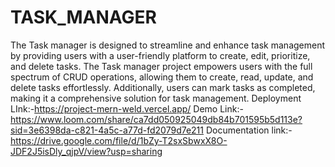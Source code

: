 # TASK_MANAGER
The Task manager is designed to streamline and enhance task management by providing users with a user-friendly platform to create, edit, prioritize, and delete tasks. The Task manager project empowers users with the full spectrum of CRUD operations, allowing them to create, read, update, and delete tasks effortlessly. Additionally, users can mark tasks as completed, making it a comprehensive solution for task management. Deployment LInk:-https://project-mern-weld.vercel.app/
Demo Link:-https://www.loom.com/share/ca7dd050925049db84b701595b5d113e?sid=3e6398da-c821-4a5c-a77d-fd2079d7e211
Documentation link:-https://drive.google.com/file/d/1bZy-T2sxSbwxX8O-JDF2J5isDly_qjpV/view?usp=sharing
